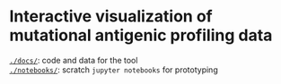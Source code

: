 # Interactive visualization of mutational antigenic profiling data

[`./docs/`](docs/): code and data for the tool  
[`./notebooks/`](notebooks/): scratch `jupyter notebooks` for prototyping

